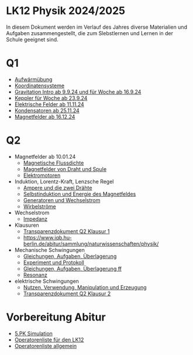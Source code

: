 LK12 Physik 2024/2025
======================

In diesem Dokument werden im Verlauf des Jahres diverse Materialien und Aufgaben zusammengestellt, die zum Slebstlernen und Lernen in der Schule geeignet sind.

<!--[toc]-->

# Q1

- [Aufwärmübung](01_Diskussion_Fachartikel.md)
- [Koordinatensysteme](01_Koordinatensysteme_Felder.md)
- [Gravitation Intro ab 9.9.24 und für Woche ab 16.9.24](02_Newton_Gravitation.md)
- [Keppler für Woche ab 23.9.24](03_Kepler.slides.md)
- [Elektrische Felder ab 11.11.24](04_elektrische_Felder.md)
- [Kondensatoren ab 25.11.24](05_Kondensatoren.md)
- [Magnetfelder ab 16.12.24](06_Magnetfelder.md)

# Q2

- Magnetfelder ab 10.01.24
    - [Magnetische Flussdichte](07_Magentische_Flussdichte.md)
    - [Magnetfelder von Draht und Spule](08_Magnetfelder_Draht_Spule.slides.md)
    - [Elektromotoren](09_Elektromotor.slides.md)
- Induktion, Lorentz-Kraft, Lenzsche Regel
    - [Ampere und die zwei Drähte](10_historisch_Ampere.md)
    - [Selbstinduktion und Energie des Magnetfeldes](11_Spule_als_Energiespeicher.md)
    - [Generatoren und Wechselstrom](12_Generator_Wechselstrom.md)
    - [Wirbelströme](13_Wirbelströme.slides.md)
- Wechselstrom
    - [Impedanz](14_Widerstand_Kondensator_Spule.md)
- Klausuren
    - [Transparenzdokument Q2 Klausur 1](Transparenzdokument_Q2_Klausur-1.md)
    - https://www.iqb.hu-berlin.de/abitur/sammlung/naturwissenschaften/physik/
- Mechanische Schwingungen
    - [Gleichungen, Aufgaben, Überlagerung](15_mechanische_Schwingungen.slides.md)
    - [Experiment und Protokoll](15_mechanische_Schwingungen_experiment.md)
    - [Gleichungen, Aufgaben, Überlagerung ff](16_mechanische_Schwingungen_ff.slides.md)
    - [Resonanz](17_Resonanz.md)
- elektrische Schwingungen
    - [Nutzen, Verwendung, Manipulation und Erzeugung](18_elektrische_Schwingungen.md)
    - [Transparenzdokument Q2 Klausur 2](Transparenzdokument_Q2_Klausur-2.md)

# Vorbereitung Abitur    

- [5.PK Simulation](../5.PK_Simulationen_Themenvorschläge.md)
- [Operatorenliste für den LK12](./Operatoren_IQB_2025_LK12.md)
- [Operatorenliste allgemein](../Operatoren_IQB_2025.md)

